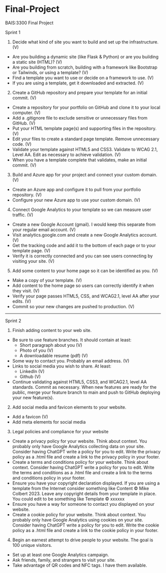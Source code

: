 # Final-Project
BAIS:3300 Final Project

Sprint 1

1. Decide what kind of site you want to build and set up the infrastructure. (V)

- Are you building a dynamic site (like Flask & Python) or are you building a static site (HTML)? (V)
- Are you building from scratch, building with a framework like Bootstrap or Tailwinds, or using a template? (V)
- Find a template you want to use or decide on a framework to use. (V)
- If you are using a template, get it downloaded and extracted. (V)

2. Create a GitHub repository and prepare your template for an initial commit. (V)

- Create a repository for your portfolio on GitHub and clone it to your local computer. (V)
- Add a .gitignore file to exclude sensitive or unnecessary files from GitHub. (V)
- Put your HTML template page(s) and supporting files in the repository. (V)
- Edit your files to create a standard page template. Remove unnecessary code. (V)
- Validate your template against HTML5 and CSS3. Validate to WCAG 2.1, Level AA. Edit as necessary to achieve validation. (V)
- When you have a template complete that validates, make an initial commit. (V)

3. Build and Azure app for your project and connect your custom domain. (V)

- Create an Azure app and configure it to pull from your portfolio repository. (V)
- Configure your new Azure app to use your custom domain. (V)

4. Connect Google Analytics to your template so we can measure user traffic. (V)

- Create a new Google Account (gmail). I would keep this separate from your regular email account. (V)
- Visit analytics.google.com and create a new Google Analytics account. (V)
- Get the tracking code and add it to the bottom of each page or to your template page. (V)
- Verify it is correctly connected and you can see users connecting by visiting your site. (V)

5. Add some content to your home page so it can be identified as you. (V)

- Make a copy of your template. (V)
- Add content to the home page so users can correctly identify it when they visit. (V)
- Verify your page passes HTML5, CSS, and WCAG2.1, level AA after your edits. (V)
- Commit so your new changes are pushed to production. (V)

-----------------------------------------------------------------------------------------------------------------------------------------------------------

Sprint 2

1. Finish adding content to your web site.

- Be sure to use feature branches. It should contain at least:
  - Short paragraph about you (V)
  - Photo of you (V)
  - A downloadable resume (pdf) (V)
- Some way to contact you. Probably an email address. (V)
- Links to social media you wish to share. At least:
  - LinkedIn (V)
  - Github (V)
- Continue validating against HTML5, CSS3, and WCAG2.1, level AA standards. Commit as necessary. When new features are ready for the public, merge your feature branch to main and push to GitHub deploying your new feature(s).

2. Add social media and favicon <meta> elements to your website.

- Add a favicon (V)
- Add meta elements for social media

3. Legal policies and compliance for your website

- Create a privacy policy for your website. Think about context. You probably only have Google Analytics collecting data on your site. Consider having ChatGPT write a policy for you to edit. Write the privacy policy as a .html file and create a link to the privacy policy in your footer.
- Create a terms and conditions policy for your website. Think about context. Consider having ChatGPT write a policy for you to edit. Write the terms and conditions as a .html file and create a link to the terms and conditions policy in your footer.
- Ensure you have your copyright declaration displayed. If you are using a template from the Internet consider something like Content © Mike Colbert 2023. Leave any copyright details from your template in place. You could edit to be something like Template © xxxxxx
- Ensure you have a way for someone to contact you displayed on your website.
- Create a cookie policy for your website. Think about context. You probably only have Google Analytics using cookies on your site. Consider having ChatGPT write a policy for you to edit. Write the cookie policy as a .html file and create a link to the cookie policy in your footer.

4. Begin an earnest attempt to drive people to your website. The goal is 100 unique visitors.

- Set up at least one Google Analytics campaign.
- Ask friends, family, and strangers to visit your site.
- Take advantage of QR codes and NFC tags. I have them available. 
